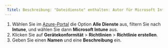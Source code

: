 ```yaml
---
 Titel: Beschreibung: "Dateidienste" enthalten: Autor für Microsoft Intune-: MandiOhlinger ms.service: Microsoft Intune-ms.topic: include ms.date: 04/16/2018 ms.author: Mandia ms.custom: Datei ms.collection enthalten: M365-Identity-Device-management
---
```


1. Wählen Sie im [Azure-Portal](https://portal.azure.com) die Option **Alle Dienste** aus, filtern Sie nach **Intune**, und wählen Sie dann **Microsoft Intune** aus.
2. Klicken Sie auf **Gerätekonformität** > **Richtlinien** > **Richtlinie erstellen**.
3. Geben Sie einen **Namen** und eine **Beschreibung** ein.
